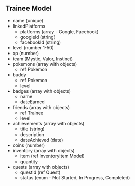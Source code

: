 ## Trainee Model

- name (unique)
- linkedPlatforms
  - platforms (array - Google, Facebook)
  - googleId (string)
  - facebookId (string)
- level (number 1-50)
- xp (number)
- team (Mystic, Valor, Instinct)
- pokemons (array with objects)
  - ref Pokemon
- buddy
  - ref Pokemon
  - level
- badges (array with objects)
  - name
  - dateEarned
- friends (array with objects)
  - ref Trainee
  - level
- achievements (array with objects)
  - title (string)
  - description
  - dateAchieved (date)
- coins (number)
- inventory (array with objects)
  - item (ref InventoryItem Model)
  - quantity
- quests (array with objects)
  - questId (ref Quest)
  - status (enum - Not Started, In Progress, Completed)
